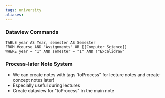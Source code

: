 ```yaml
---
tags: university
aliases: 
---
```


### Dataview Commands

```dataview
TABLE year AS Year, semester AS Semester
FROM #course AND "Assignments" OR [[Computer Science]]
WHERE year = "1" AND semester = "1" AND !"Excalidraw"
````

### Process-later Note System
- We can create notes with tags 'toProcess" for lecture notes and create concept notes later!
- Especially useful during lectures
- Create dataview for "toProcess" in the main note